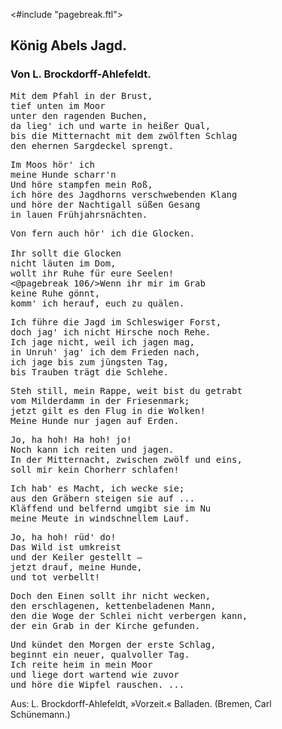 <#include "pagebreak.ftl">
<h2>König Abels Jagd.</h2>

<h3>Von L. Brockdorff-Ahlefeldt.</h3>

<pre>Mit dem Pfahl in der Brust,
tief unten im Moor
unter den ragenden Buchen,
da lieg' ich und warte in heißer Qual,
bis die Mitternacht mit dem zwölften Schlag
den ehernen Sargdeckel sprengt.</pre>

<pre>Im Moos hör' ich
meine Hunde scharr'n
Und höre stampfen mein Roß,
ich höre des Jagdhorns verschwebenden Klang
und höre der Nachtigall süßen Gesang
in lauen Frühjahrsnächten.</pre>

<pre>Von fern auch hör' ich die Glocken.

Ihr sollt die Glocken
nicht läuten im Dom,
wollt ihr Ruhe für eure Seelen!
<@pagebreak 106/>Wenn ihr mir im Grab
keine Ruhe gönnt,
komm' ich herauf, euch zu quälen.</pre>

<pre>Ich führe die Jagd im Schleswiger Forst,
doch jag' ich nicht Hirsche noch Rehe.
Ich jage nicht, weil ich jagen mag,
in Unruh' jag' ich dem Frieden nach,
ich jage bis zum jüngsten Tag,
bis Trauben trägt die Schlehe.</pre>

<pre>Steh still, mein Rappe, weit bist du getrabt
vom Milderdamm in der Friesenmark;
jetzt gilt es den Flug in die Wolken!
Meine Hunde nur jagen auf Erden.</pre>

<pre>Jo, ha hoh! Ha hoh! jo!
Noch kann ich reiten und jagen.
In der Mitternacht, zwischen zwölf und eins,
soll mir kein Chorherr schlafen!</pre>

<pre>Ich hab' es Macht, ich wecke sie;
aus den Gräbern steigen sie auf ...
Kläffend und belfernd umgibt sie im Nu
meine Meute in windschnellem Lauf.</pre>

<pre>Jo, ha hoh! rüd' do!
Das Wild ist umkreist
und der Keiler gestellt &mdash;
jetzt drauf, meine Hunde,
und tot verbellt!</pre>

<pre>Doch den Einen sollt ihr nicht wecken,
den erschlagenen, kettenbeladenen Mann,	
den die Woge der Schlei nicht verbergen kann,
der ein Grab in der Kirche gefunden.</pre>

<pre>Und kündet den Morgen der erste Schlag,
beginnt ein neuer, qualvoller Tag.
Ich reite heim in mein Moor
und liege dort wartend wie zuvor
und höre die Wipfel rauschen. ...</pre>

<div class="source pre">Aus: L. Brockdorff-Ahlefeldt, »Vorzeit.« Balladen.
(Bremen, Carl Schünemann.)</div>

